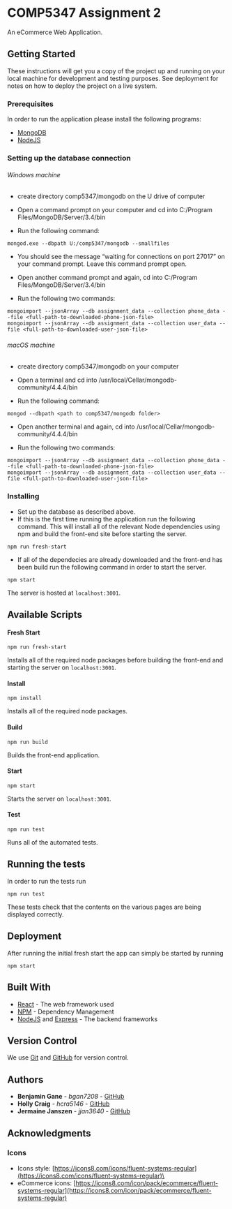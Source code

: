# COMP5347 Assignment 2

An eCommerce Web Application.

## Getting Started

These instructions will get you a copy of the project up and running on your local machine for development and testing purposes. See deployment for notes on how to deploy the project on a live system.

### Prerequisites

In order to run the application please install the following programs:

- [MongoDB](https://docs.mongodb.com/manual/administration/install-community/)
- [NodeJS](https://nodejs.org/en/)

### Setting up the database connection

###### Windows machine 
- create directory comp5347/mongodb on the U drive of computer 

- Open a command prompt on your computer and cd into C:/Program Files/MongoDB/Server/3.4/bin

- Run the following command: 

```
mongod.exe --dbpath U:/comp5347/mongodb --smallfiles
```

- You should see the message “waiting for connections on port 27017” on your command prompt. Leave this command prompt open. 

- Open another command prompt and again, cd into C:/Program Files/MongoDB/Server/3.4/bin

- Run the following two commands: 

```
mongoimport --jsonArray --db assignment_data --collection phone_data --file <full-path-to-downloaded-phone-json-file>
mongoimport --jsonArray --db assignment_data --collection user_data --file <full-path-to-downloaded-user-json-file>
```
###### macOS machine 

- create directory comp5347/mongodb on your computer

- Open a terminal and cd into /usr/local/Cellar/mongodb-community/4.4.4/bin

- Run the following command: 

```
mongod --dbpath <path to comp5347/mongodb folder>
```

- Open another terminal and again, cd into /usr/local/Cellar/mongodb-community/4.4.4/bin

- Run the following two commands:

```
mongoimport --jsonArray --db assignment_data --collection phone_data --file <full-path-to-downloaded-phone-json-file>
mongoimport --jsonArray --db assignment_data --collection user_data --file <full-path-to-downloaded-user-json-file>

```

### Installing

- Set up the database as described above.
- If this is the first time running the application run the following command. This will install all of the relevant Node dependencies using npm and build the front-end site before starting the server.
```
npm run fresh-start
```
- If all of the dependecies are already downloaded and the front-end has been build run the following command in order to start the server.
```
npm start
```
The server is hosted at `localhost:3001`.

## Available Scripts

#### Fresh Start
```
npm run fresh-start
```
Installs all of the required node packages before building the front-end and starting the server on `localhost:3001`.
#### Install
```
npm install
```
Installs all of the required node packages.
#### Build
```
npm run build
```
Builds the front-end application.
#### Start
```
npm start
```
Starts the server on `localhost:3001`.
#### Test
```
npm run test
```
Runs all of the automated tests.


## Running the tests

In order to run the tests run

```
npm run test
```

These tests check that the contents on the various pages are being displayed correctly.
## Deployment

After running the initial fresh start the app can simply be started by running
```
npm start
```

## Built With

* [React](https://reactjs.org/) - The web framework used
* [NPM](https://www.npmjs.com/) - Dependency Management
* [NodeJS](https://nodejs.org/en/) and [Express](https://expressjs.com/) - The backend frameworks

## Version Control

We use [Git](https://git-scm.com/) and [GitHub](https://github.com/) for version control. 

## Authors

* **Benjamin Gane** - *bgan7208* - [GitHub](https://github.sydney.edu.au/bgan7208)
* **Holly Craig** - *hcra5146* - [GitHub](https://github.sydney.edu.au/hcra5146)
* **Jermaine Janszen** - *jjan3640* - [GitHub](https://github.sydney.edu.au/jjan3640)

## Acknowledgments
### Icons
* Icons style: [https://icons8.com/icons/fluent-systems-regular](https://icons8.com/icons/fluent-systems-regular)\
* eCommerce icons: [https://icons8.com/icon/pack/ecommerce/fluent-systems-regular](https://icons8.com/icon/pack/ecommerce/fluent-systems-regular)